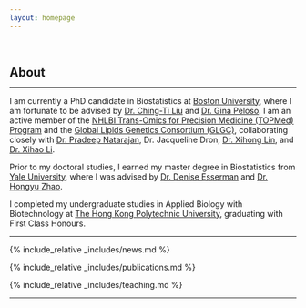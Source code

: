 ```yaml
---
layout: homepage
---
```


<h1 id="about-me"></h1>

<h2 style="margin: 60px 0px 10px;">About</h2>

---

I am currently a PhD candidate in Biostatistics at [Boston University](https://www.bu.edu/), where I am fortunate to be advised by [Dr. Ching-Ti Liu](https://www.bu.edu/sph/profile/ching-ti-liu/) and [Dr. Gina Peloso](https://www.bu.edu/sph/profile/gina-peloso/). I am an active member of the [NHLBI Trans-Omics for Precision Medicine (TOPMed) Program](https://topmed.nhlbi.nih.gov) and the [Global Lipids Genetics Consortium (GLGC)](https://www.lipidgenetics.org), collaborating closely with [Dr. Pradeep Natarajan](https://natarajanlab.mgh.harvard.edu/pradeep-natarajan/), Dr. Jacqueline Dron, [Dr. Xihong Lin](https://hsph.harvard.edu/profile/xihong-lin/), and [Dr. Xihao Li](https://www.xihaoli.org).

Prior to my doctoral studies, I earned my master degree in Biostatistics from [Yale University](https://ysph.yale.edu/), where I was advised by [Dr. Denise Esserman](https://ysph.yale.edu/profile/denise_esserman/) and [Dr. Hongyu Zhao](https://ysph.yale.edu/profile/hongyu_zhao/). 

I completed my undergraduate studies in Applied Biology with Biotechnology at [The Hong Kong Polytechnic University](https://www.polyu.edu.hk/), graduating with First Class Honours.

---

{% include_relative _includes/news.md %}

{% include_relative _includes/publications.md %}

{% include_relative _includes/teaching.md %}

---

<div style="text-align: center; margin-top: 40px;">
  <script type="text/javascript" id="clustrmaps" src="//clustrmaps.com/map_v2.js?d=O3yQoNAMToJtZhrqHyMefFxb-2_PzP2F5bbGT5qTuio&cl=ffffff&w=a"></script>
</div>
